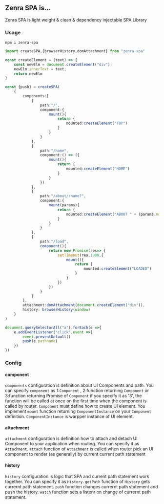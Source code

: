 ## Zenra SPA is...
Zenra SPA is light weight & clean & dependency injectable SPA Library 

### Usage
```
npm i zenra-spa
```

```ts
import createSPA,{browserHistory,domAttachment} from "zenra-spa"

const createElement = (text) => {
    const newElm = document.createElement("div");
    newElm.innerText = text;
    return newElm
}

const {push} = createSPA(
    {
        components:[
            {
                path:"/",
                component:{
                    mount(){
                        return {
                            mounted:createElement("TOP")
                        }
                    }
                }
            },
            {
                path:"/home",
                component:() => ({
                    mount(){
                        return {
                            mounted:createElement("HOME")
                        }
                    }
                })
            },
            {
                path:"/about/:name?",
                component:{
                    mount(params){
                        return {
                            mounted:createElement("ABOUT " + (params.name || ""))
                        }
                    }
                }
            },
            {
                path:"/load",
                component(){
                    return new Promise(res=> {
                        setTimeout(res,1000,{
                            mount(){
                                return {
                                    mounted:createElement("LOADED")
                                }
                            }
                        })
                    })
                }
            }
        ],
        attachment:domAttachment(document.createElement("div")),
        history: browserHistory(window)
    }
)

document.querySelectorAll("a").forEach(e =>{
    e.addEventListener("click",event =>{
        event.preventDefault()
        push(e.pathname)
    })
})

```

### Config 

#### component
`components` configuration is definition about UI Components and path.
You can specify `component` as 1:`Component` , 2:function returning `Component` or 3:function returning Promise of `Component`
if you specify it as '3', the function will be called at once on the first time when the component is called by router.
`Component` must define how to create UI element.
You implement `mount` function returning `ComponentInstance` on your `Component` definition.
`ComponentInstance` is warpper instance of UI element.

#### attachment
`attachment` configuration is definition how to attach and detach UI Component to your application when routing.
You can specify it as `Attachment`.
`attach` function of `Attachment` is called when router pick an UI component to render (as generally) by current current path statement

#### history
`history` configuration is logic that SPA and current path statement work together.
You can specify it as `History`.
`getPath` function of `History` gets currernt path statement.
`push` function changes currernt path statement and push the history.
`watch` function sets a listenr on change of currernt path statement.
